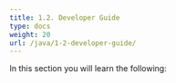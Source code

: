 ```yaml
---
title: 1.2. Developer Guide
type: docs
weight: 20
url: /java/1-2-developer-guide/
---
```


In this section you will learn the following:
